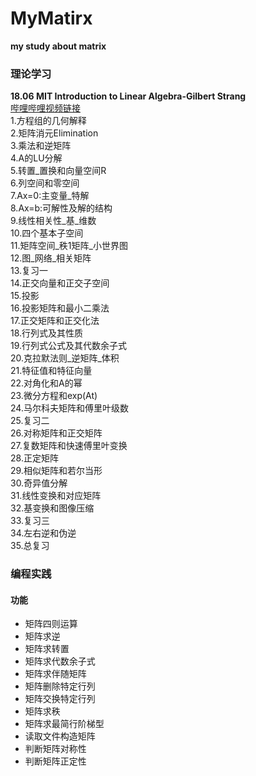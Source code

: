 # MyMatirx
**my study about matrix**

### 理论学习
**18.06 MIT Introduction to Linear Algebra-Gilbert Strang**  
[哔哩哔哩视频链接](https://www.bilibili.com/video/BV1ix411f7Yp?spm_id_from=333.1007.top_right_bar_window_custom_collection.content.click)  
1.方程组的几何解释   
2.矩阵消元Elimination  
3.乘法和逆矩阵   
4.A的LU分解   
5.转置_置换和向量空间R   
6.列空间和零空间  
7.Ax=0:主变量_特解  
8.Ax=b:可解性及解的结构  
9.线性相关性_基_维数  
10.四个基本子空间   
11.矩阵空间_秩1矩阵_小世界图   
12.图_网络_相关矩阵   
13.复习一   
14.正交向量和正交子空间   
15.投影  
16.投影矩阵和最小二乘法  
17.正交矩阵和正交化法  
18.行列式及其性质  
19.行列式公式及其代数余子式  
20.克拉默法则_逆矩阵_体积  
21.特征值和特征向量  
22.对角化和A的幂  
23.微分方程和exp(At)  
24.马尔科夫矩阵和傅里叶级数   
25.复习二  
26.对称矩阵和正交矩阵  
27.复数矩阵和快速傅里叶变换  
28.正定矩阵  
29.相似矩阵和若尔当形  
30.奇异值分解  
31.线性变换和对应矩阵  
32.基变换和图像压缩  
33.复习三  
34.左右逆和伪逆  
35.总复习


### 编程实践
#### 功能
- 矩阵四则运算
- 矩阵求逆  
- 矩阵求转置
- 矩阵求代数余子式  
- 矩阵求伴随矩阵  
- 矩阵删除特定行列   
- 矩阵交换特定行列  
- 矩阵求秩   
- 矩阵求最简行阶梯型    
- 读取文件构造矩阵
- 判断矩阵对称性
- 判断矩阵正定性

